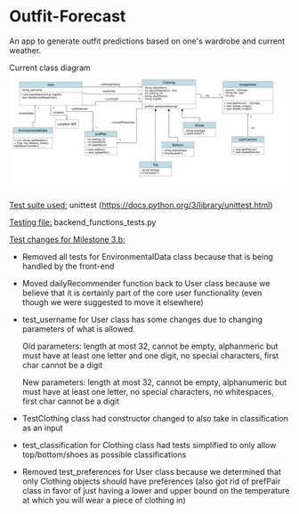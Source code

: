 # Outfit-Forecast

An app to generate outfit predictions based on one's wardrobe and current weather.

Current class diagram
![Class Diagram](class-diagrams/updatedClassDiagram2.png)

<ins>Test suite used:</ins> unittest (https://docs.python.org/3/library/unittest.html)

<ins>Testing file:</ins> backend_functions_tests.py

<ins>Test changes for Milestone 3.b:</ins>
- Removed all tests for EnvironmentalData class because that is being handled by the front-end
- Moved dailyRecommender function back to User class because we believe that it is certainly part of the core user functionality (even though we were suggested to move it elsewhere)
- test_username for User class has some changes due to changing parameters of what is allowed.

  Old parameters: length at most 32, cannot be empty, alphanmeric but must have at least one letter and one digit, no special characters, first char cannot be a digit
  
  New parameters: length at most 32, cannot be empty, alphanumeric but must have at least one letter, no special characters, no whitespaces, first char cannot be a digit
  
- TestClothing class had constructor changed to also take in classification as an input
- test_classification for Clothing class had tests simplified to only allow top/bottom/shoes as possible classifications
- Removed test_preferences for User class because we determined that only Clothing objects should have preferences (also got rid of prefPair class in favor of just having a lower and upper bound on the temperature at which you will wear a piece of clothing in)
